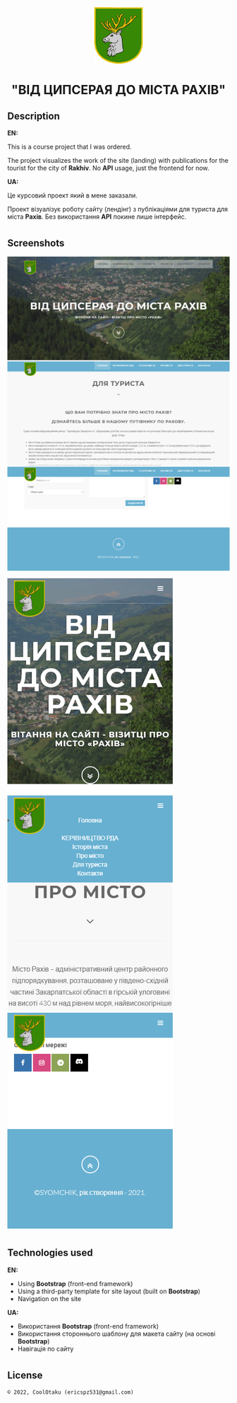 <p align="center"><img height="128" src="images/logo.png" /></p>
<h1 align="center">"ВІД ЦИПСЕРАЯ ДО МІСТА РАХІВ"</h1>

## Description
<b>EN:</b>

This is a course project that I was ordered.

The project visualizes the work of the site (landing) with publications for the tourist for the city of **Rakhiv**. No **API** usage, just the frontend for now.

<b>UA:</b>

Це курсовий проект який в мене заказали.

Проект візуалізує роботу сайту (лендінг) з публікаціями для туриста для міста **Рахів**. Без використання **API** покине лише інтерфейс.

#
## Screenshots
<p>
  <img src="screens/s1.png" height="20%"/>
  <img src="screens/s2.png" height="20%"/>
  <img src="screens/s3.png" height="20%"/>
</p>
<p>
  <img src="screens/sm1.png" height="20%"/>
  <img src="screens/sm2.png" height="20%"/>
  <img src="screens/sm3.png" height="20%"/>
</p>

#
## Technologies used
<b>EN:</b>
- Using **Bootstrap** (front-end framework)
- Using a third-party template for site layout (built on **Bootstrap**)
- Navigation on the site

<b>UA:</b>
- Використання **Bootstrap** (front-end framework)
- Використання стороннього шаблону для макета сайту (на основі **Bootstrap**)
- Навігація по сайту

#
## License
```
© 2022, CoolOtaku (ericspz531@gmail.com)
```
